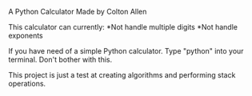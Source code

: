 A Python Calculator
Made by Colton Allen

This calculator can currently:
*Not handle multiple digits
*Not handle exponents

If you have need of a simple Python calculator.  Type "python" into your terminal.
Don't bother with this.

This project is just a test at creating algorithms and performing stack operations.